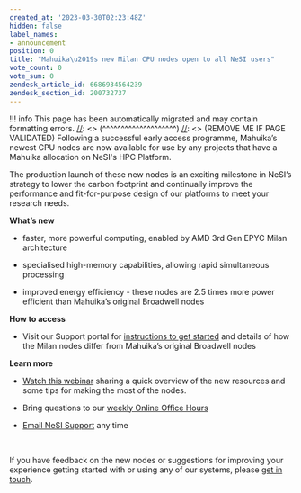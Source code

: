 ```yaml
---
created_at: '2023-03-30T02:23:48Z'
hidden: false
label_names:
- announcement
position: 0
title: "Mahuika\u2019s new Milan CPU nodes open to all NeSI users"
vote_count: 0
vote_sum: 0
zendesk_article_id: 6686934564239
zendesk_section_id: 200732737
---
```



[//]: <> (REMOVE ME IF PAGE VALIDATED)
[//]: <> (vvvvvvvvvvvvvvvvvvvv)
!!! info
    This page has been automatically migrated and may contain formatting errors.
[//]: <> (^^^^^^^^^^^^^^^^^^^^)
[//]: <> (REMOVE ME IF PAGE VALIDATED)
Following a successful early access programme, Mahuika’s newest CPU
nodes are now available for use by any projects that have a Mahuika
allocation on NeSI's HPC Platform.

The production launch of these new nodes is an exciting milestone in
NeSI’s strategy to lower the carbon footprint and continually improve
the performance and fit-for-purpose design of our platforms to meet your
research needs.

**What’s new**

-   faster, more powerful computing, enabled by AMD 3rd Gen EPYC Milan
    architecture

-   specialised high-memory capabilities, allowing rapid simultaneous
    processing

-   improved energy efficiency - these nodes are 2.5 times more power
    efficient than Mahuika’s original Broadwell nodes

**How to access**

-   Visit our Support portal for [instructions to get
    started](https://support.nesi.org.nz/hc/en-gb/articles/6367209795471-Milan-Compute-Nodes "https://support.nesi.org.nz/hc/en-gb/articles/6367209795471-Milan-Compute-Nodes")
    and details of how the Milan nodes differ from Mahuika’s original
    Broadwell nodes

**Learn more**

-   [Watch this webinar](https://youtu.be/IWRZLl__uhg) sharing a quick
    overview of the new resources and some tips for making the most of
    the nodes.

-   Bring questions to our [weekly Online Office
    Hours](https://support.nesi.org.nz/hc/en-gb/articles/4830713922063-Weekly-Online-Office-Hours "https://support.nesi.org.nz/hc/en-gb/articles/4830713922063-Weekly-Online-Office-Hours")

-   [Email NeSI
    Support](mailto:support@nesi.org.nz "mailto:support@nesi.org.nz")
    any time

 

If you have feedback on the new nodes or suggestions for improving your
experience getting started with or using any of our systems, please [get
in touch](mailto:support@nesi.org.nz "mailto:support@nesi.org.nz").

 
